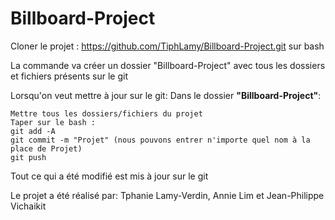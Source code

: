 # Billboard-Project

Cloner le projet : https://github.com/TiphLamy/Billboard-Project.git sur bash

La commande va créer un dossier "Billboard-Project" avec tous les dossiers et fichiers présents sur le git

Lorsqu'on veut mettre à jour sur le git:
Dans le dossier **"Billboard-Project"**:

    Mettre tous les dossiers/fichiers du projet
    Taper sur le bash : 
    git add -A 
    git commit -m "Projet" (nous pouvons entrer n'importe quel nom à la place de Projet) 
    git push 
  
Tout ce qui a été modifié est mis à jour sur le git

Le projet a été réalisé par:
Tphanie Lamy-Verdin, Annie Lim et Jean-Philippe Vichaikit
